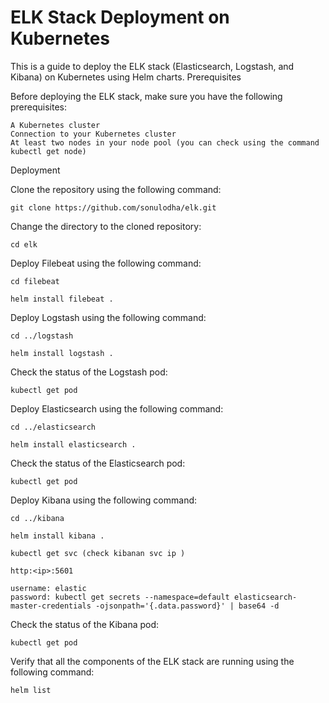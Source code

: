 # ELK Stack Deployment on Kubernetes

This is a guide to deploy the ELK stack (Elasticsearch, Logstash, and Kibana) on Kubernetes using Helm charts.
Prerequisites

Before deploying the ELK stack, make sure you have the following prerequisites:

    A Kubernetes cluster
    Connection to your Kubernetes cluster
    At least two nodes in your node pool (you can check using the command kubectl get node)

Deployment

Clone the repository using the following command:
    
    git clone https://github.com/sonulodha/elk.git

Change the directory to the cloned repository:

    cd elk

Deploy Filebeat using the following command:

    cd filebeat

    helm install filebeat .

Deploy Logstash using the following command:
    
    cd ../logstash

    helm install logstash .

Check the status of the Logstash pod:

    kubectl get pod


Deploy Elasticsearch using the following command:

    cd ../elasticsearch
    
    helm install elasticsearch .

Check the status of the Elasticsearch pod:

    kubectl get pod

Deploy Kibana using the following command:

    cd ../kibana

    helm install kibana .

    kubectl get svc (check kibanan svc ip )
    
    http:<ip>:5601

    username: elastic
    password: kubectl get secrets --namespace=default elasticsearch-master-credentials -ojsonpath='{.data.password}' | base64 -d

Check the status of the Kibana pod:
    
    kubectl get pod

Verify that all the components of the ELK stack are running using the following command:

    helm list
